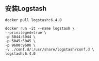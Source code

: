 ## 安装Logstash

```shell script
docker pull logstash:6.4.0

docker run -it --name logstash \
--privileged=true \
-p 5044:5044 \
-p 5045:5045 \
-p 9600:9600 \
-v ./conf.d/:/usr/share/logstash/conf.d \
logstash:6.4.0
```

